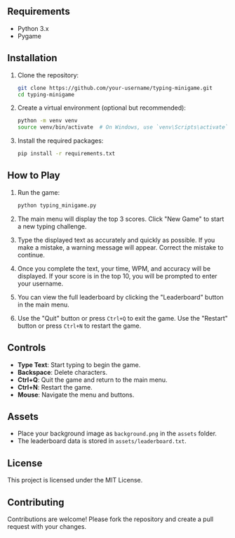 

## Requirements

- Python 3.x
- Pygame

## Installation

1. Clone the repository:
    ```sh
    git clone https://github.com/your-username/typing-minigame.git
    cd typing-minigame
    ```

2. Create a virtual environment (optional but recommended):
    ```sh
    python -m venv venv
    source venv/bin/activate  # On Windows, use `venv\Scripts\activate`
    ```

3. Install the required packages:
    ```sh
    pip install -r requirements.txt
    ```

## How to Play

1. Run the game:
    ```sh
    python typing_minigame.py
    ```

2. The main menu will display the top 3 scores. Click "New Game" to start a new typing challenge.

3. Type the displayed text as accurately and quickly as possible. If you make a mistake, a warning message will appear. Correct the mistake to continue.

4. Once you complete the text, your time, WPM, and accuracy will be displayed. If your score is in the top 10, you will be prompted to enter your username.

5. You can view the full leaderboard by clicking the "Leaderboard" button in the main menu.

6. Use the "Quit" button or press `Ctrl+Q` to exit the game. Use the "Restart" button or press `Ctrl+N` to restart the game.

## Controls

- **Type Text**: Start typing to begin the game.
- **Backspace**: Delete characters.
- **Ctrl+Q**: Quit the game and return to the main menu.
- **Ctrl+N**: Restart the game.
- **Mouse**: Navigate the menu and buttons.

## Assets

- Place your background image as `background.png` in the `assets` folder.
- The leaderboard data is stored in `assets/leaderboard.txt`.

## License

This project is licensed under the MIT License.

## Contributing

Contributions are welcome! Please fork the repository and create a pull request with your changes.


